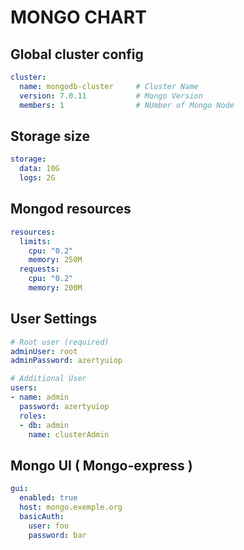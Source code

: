 # MONGO CHART

## Global cluster config

```yaml
cluster:
  name: mongodb-cluster     # Cluster Name
  version: 7.0.11           # Mongo Version
  members: 1                # NUmber of Mongo Node
```

## Storage size

```yaml
storage:
  data: 10G
  logs: 2G
```

## Mongod resources
```yaml
resources:
  limits:
    cpu: "0.2"
    memory: 250M
  requests:
    cpu: "0.2"
    memory: 200M
```

## User Settings

```yaml
# Root user (required)
adminUser: root
adminPassword: azertyuiop

# Additional User
users:
- name: admin
  password: azertyuiop
  roles:
  - db: admin
    name: clusterAdmin
```

## Mongo UI ( Mongo-express )

```yaml
gui:
  enabled: true
  host: mongo.exemple.org
  basicAuth:
    user: foo
    password: bar

```